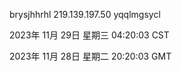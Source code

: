 brysjhhrhl 219.139.197.50 yqqlmgsycl

2023年 11月 29日 星期三 04:20:03 CST

2023年 11月 28日 星期二 20:20:03 GMT

